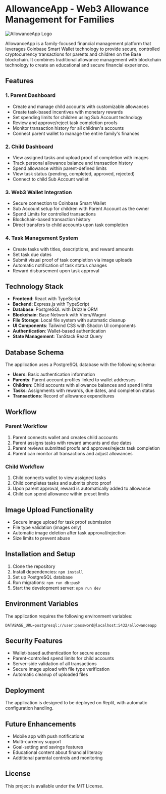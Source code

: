 # AllowanceApp - Web3 Allowance Management for Families

![AllowanceApp Logo](public/logo.png)

AllowanceApp is a family-focused financial management platform that leverages Coinbase Smart Wallet technology to provide secure, controlled cryptocurrency transactions for parents and children on the Base blockchain. It combines traditional allowance management with blockchain technology to create an educational and secure financial experience.

## Features

### 1. Parent Dashboard
- Create and manage child accounts with customizable allowances
- Create task-based incentives with monetary rewards
- Set spending limits for children using Sub Account technology
- Review and approve/reject task completion proofs
- Monitor transaction history for all children's accounts
- Connect parent wallet to manage the entire family's finances

### 2. Child Dashboard
- View assigned tasks and upload proof of completion with images
- Track personal allowance balance and transaction history
- Spend allowance within parent-defined limits
- View task status (pending, completed, approved, rejected)
- Connect to child Sub Account wallet

### 3. Web3 Wallet Integration
- Secure connection to Coinbase Smart Wallet
- Sub Account setup for children with Parent Account as the owner
- Spend Limits for controlled transactions
- Blockchain-based transaction history
- Direct transfers to child accounts upon task completion

### 4. Task Management System
- Create tasks with titles, descriptions, and reward amounts
- Set task due dates
- Submit visual proof of task completion via image uploads
- Automatic notification of task status changes
- Reward disbursement upon task approval

## Technology Stack

- **Frontend**: React with TypeScript
- **Backend**: Express.js with TypeScript
- **Database**: PostgreSQL with Drizzle ORM
- **Blockchain**: Base Network with Viem/Wagmi
- **File Storage**: Local file system with automatic cleanup
- **UI Components**: Tailwind CSS with Shadcn UI components
- **Authentication**: Wallet-based authentication
- **State Management**: TanStack React Query

## Database Schema

The application uses a PostgreSQL database with the following schema:

- **Users**: Basic authentication information
- **Parents**: Parent account profiles linked to wallet addresses
- **Children**: Child accounts with allowance balances and spend limits
- **Tasks**: Assignments with rewards, due dates, and completion status
- **Transactions**: Record of allowance expenditures

## Workflow

### Parent Workflow
1. Parent connects wallet and creates child accounts
2. Parent assigns tasks with reward amounts and due dates
3. Parent reviews submitted proofs and approves/rejects task completion
4. Parent can monitor all transactions and adjust allowances

### Child Workflow
1. Child connects wallet to view assigned tasks
2. Child completes tasks and submits photo proof
3. Upon parent approval, reward is automatically added to allowance
4. Child can spend allowance within preset limits

## Image Upload Functionality

- Secure image upload for task proof submission
- File type validation (images only)
- Automatic image deletion after task approval/rejection
- Size limits to prevent abuse

## Installation and Setup

1. Clone the repository
2. Install dependencies: `npm install`
3. Set up PostgreSQL database
4. Run migrations: `npm run db:push`
5. Start the development server: `npm run dev`

## Environment Variables

The application requires the following environment variables:

```
DATABASE_URL=postgresql://user:password@localhost:5432/allowanceapp
```

## Security Features

- Wallet-based authentication for secure access
- Parent-controlled spend limits for child accounts
- Server-side validation of all transactions
- Secure image upload with file type verification
- Automatic cleanup of uploaded files

## Deployment

The application is designed to be deployed on Replit, with automatic configuration handling.

## Future Enhancements

- Mobile app with push notifications
- Multi-currency support
- Goal-setting and savings features
- Educational content about financial literacy
- Additional parental controls and monitoring

## License

This project is available under the MIT License.